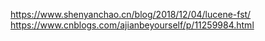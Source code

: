 https://www.shenyanchao.cn/blog/2018/12/04/lucene-fst/
https://www.cnblogs.com/ajianbeyourself/p/11259984.html